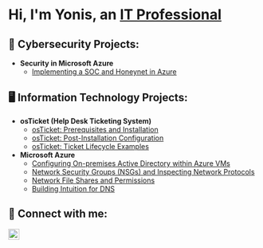 <h1>Hi, I'm Yonis, an <a href="https://www.linkedin.com/in/yonis-muse/">IT Professional</a></h1>

<h2> 🔐 Cybersecurity Projects:</h2>

- <b>Security in Microsoft Azure</b>
  - [Implementing a SOC and Honeynet in Azure](https://github.com/yonismuse/socazure)
  
<h2>🖥️ Information Technology Projects:</h2>

- <b>osTicket (Help Desk Ticketing System)</b>
  - [osTicket: Prerequisites and Installation](https://github.com/yonismuse/osTicket-prereqs)
  - [osTicket: Post-Installation Configuration](https://github.com/yonismuse/osticket-post)
  - [osTicket: Ticket Lifecycle Examples](https://github.com/yonismuse/osTicket-lifecycle)
- <b>Microsoft Azure</b>
  - [Configuring On-premises Active Directory within Azure VMs](https://github.com/yonismuse/configure-ad)
  - [Network Security Groups (NSGs) and Inspecting Network Protocols](https://github.com/yonismuse/nsg-protocols)
  - [Network File Shares and Permissions](https://github.com/yonismuse/network-file-shares)
  - [Building Intuition for DNS](https://github.com/yonismuse/building-dns)




<h2> 🤳 Connect with me:</h2>


[<img align="left" alt="JoshMadakor | LinkedIn" width="22px" src="https://cdn.jsdelivr.net/npm/simple-icons@v3/icons/linkedin.svg" />][linkedin]



[linkedin]: https://www.linkedin.com/in/yonis-muse/

